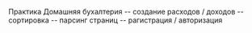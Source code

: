 Практика Домашняя бухалтерия
-- создание расходов / доходов
-- сортировка
-- парсинг страниц
-- рагистрация / авторизация
